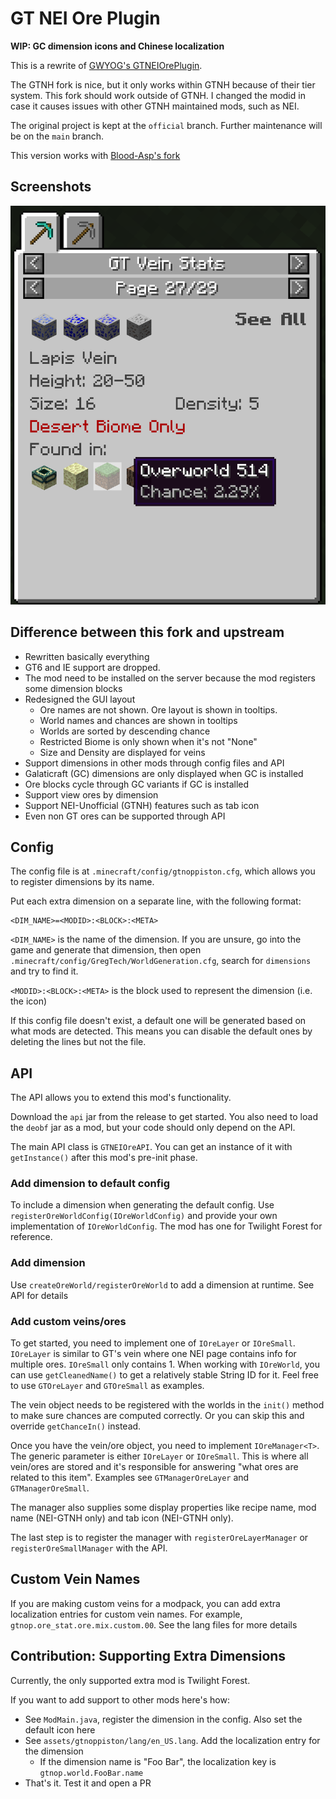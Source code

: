 # GT NEI Ore Plugin

**WIP: GC dimension icons and Chinese localization**

This is a rewrite of [GWYOG's GTNEIOrePlugin](https://github.com/GWYOG/GTNEIOrePlugin).

The GTNH fork is nice, but it only works within GTNH because of their tier system.
This fork should work outside of GTNH. I changed the modid in case
it causes issues with other GTNH maintained mods, such as NEI.

The original project is kept at the `official` branch. Further maintenance will be on the `main` branch.

This version works with [Blood-Asp's fork](https://github.com/Blood-Asp/GT5-Unofficial)

## Screenshots
![](./docs/demo_vein.png)

## Difference between this fork and upstream
- Rewritten basically everything
- GT6 and IE support are dropped.
- The mod need to be installed on the server because the mod registers some dimension blocks
- Redesigned the GUI layout
    - Ore names are not shown. Ore layout is shown in tooltips.
    - World names and chances are shown in tooltips
    - Worlds are sorted by descending chance
    - Restricted Biome is only shown when it's not "None"
    - Size and Density are displayed for veins
- Support dimensions in other mods through config files and API
- Galaticraft (GC) dimensions are only displayed when GC is installed
- Ore blocks cycle through GC variants if GC is installed
- Support view ores by dimension
- Support NEI-Unofficial (GTNH) features such as tab icon
- Even non GT ores can be supported through API


## Config
The config file is at `.minecraft/config/gtnoppiston.cfg`, which allows you to register dimensions
by its name.

Put each extra dimension on a separate line, with the following format:
```
<DIM_NAME>=<MODID>:<BLOCK>:<META>
```
`<DIM_NAME>` is the name of the dimension. If you are unsure, go into the game
and generate that dimension, then open `.minecraft/config/GregTech/WorldGeneration.cfg`,
search for `dimensions` and try to find it.

`<MODID>:<BLOCK>:<META>` is the block used to represent the dimension (i.e. the icon)

If this config file doesn't exist, a default one will be generated based on 
what mods are detected.
This means you can disable the default ones by deleting the lines but not the file.

## API
The API allows you to extend this mod's functionality.

Download the `api` jar from the release to get started. You also need to load
the `deobf` jar as a mod, but your code should only depend on the API.

The main API class is `GTNEIOreAPI`. You can get an instance of it with `getInstance()`
after this mod's pre-init phase. 

### Add dimension to default config
To include a dimension when generating the default config. Use `registerOreWorldConfig(IOreWorldConfig)`
and provide your own implementation of `IOreWorldConfig`. The mod has one for Twilight Forest for reference.

### Add dimension
Use `createOreWorld/registerOreWorld` to add a dimension at runtime. See API for details

### Add custom veins/ores
To get started, you need to implement one of `IOreLayer` or `IOreSmall`.
`IOreLayer` is similar to GT's vein where one NEI page contains info for multiple ores.
`IOreSmall` only contains 1. When working with `IOreWorld`, you can use `getCleanedName()`
to get a relatively stable String ID for it. Feel free to use `GTOreLayer` and `GTOreSmall` as examples.

The vein object needs to be registered with the worlds in the `init()` method to make sure
chances are computed correctly. Or you can skip this and override `getChanceIn()` instead.

Once you have the vein/ore object, you need to implement `IOreManager<T>`. 
The generic parameter is either `IOreLayer` or `IOreSmall`. This is where all vein/ores
are stored and it's responsible for answering "what ores are related to this item".
Examples see `GTManagerOreLayer` and `GTManagerOreSmall`.

The manager also supplies some display properties like recipe name, mod name (NEI-GTNH only)
and tab icon (NEI-GTNH only).

The last step is to register the manager with `registerOreLayerManager` or `registerOreSmallManager`
with the API.


## Custom Vein Names
If you are making custom veins for a modpack, you can add extra localization
entries for custom vein names. For example, `gtnop.ore_stat.ore.mix.custom.00`.
See the lang files for more details

## Contribution: Supporting Extra Dimensions
Currently, the only supported extra mod is Twilight Forest.

If you want to add support to other mods here's how:
- See `ModMain.java`, register the dimension in the config. Also set the default icon here
- See `assets/gtnoppiston/lang/en_US.lang`. Add the localization entry for the dimension
    - If the dimension name is "Foo Bar", the localization key is `gtnop.world.FooBar.name`
- That's it. Test it and open a PR

